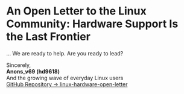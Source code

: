  # An Open Letter to the Linux Community: Hardware Support Is the Last Frontier
...
We are ready to help. Are you ready to lead?

Sincerely,  
**Anons_v69 (hd9618)**  
And the growing wave of everyday Linux users  
[GitHub Repository → linux-hardware-open-letter](https://github.com/hd9618/linux-hardware-open-letter)


